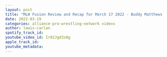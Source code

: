 ```yaml
---
layout: post
title: "MLW Fusion Review and Recap for March 17 2022 - Buddy Matthews makes MLW debut against TJP"
date: 2022-03-19
categories: alliance-pro-wrestling-network videos
author: lewis-carlan
spotify_track_id: 
youtube_video_id: Ir82Jgd3zAg
apple_track_id: 
youtube_metadata: 
---
```

